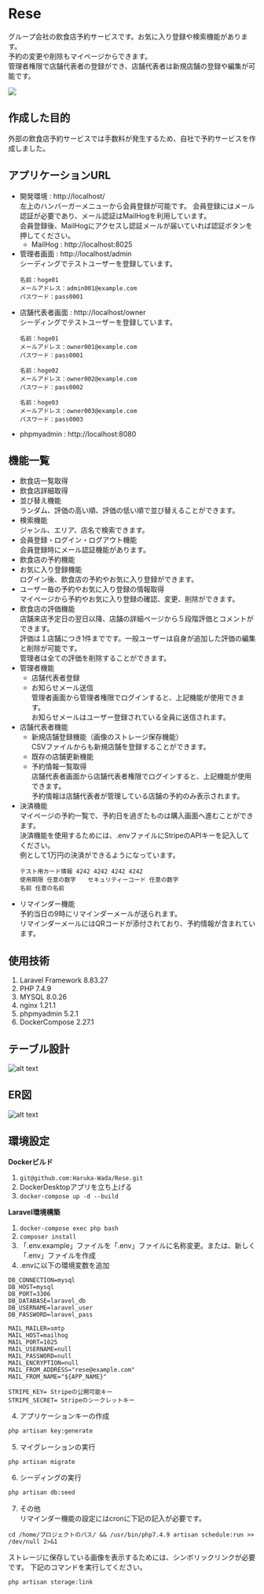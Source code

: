 # Rese
グループ会社の飲食店予約サービスです。お気に入り登録や検索機能があります。  
予約の変更や削除もマイページからできます。  
管理者権限で店舗代表者の登録ができ、店舗代表者は新規店舗の登録や編集が可能です。  

![](rese.png)

## 作成した目的
外部の飲食店予約サービスでは手数料が発生するため、自社で予約サービスを作成しました。

## アプリケーションURL
* 開発環境 : http://localhost/  
左上のハンバーガーメニューから会員登録が可能です。
会員登録にはメール認証が必要であり、メール認証はMailHogを利用しています。  
会員登録後、MailHogにアクセスし認証メールが届いていれば認証ボタンを押してください。  
  * MailHog : http://localhost:8025  
* 管理者画面 : http://localhost/admin  
シーディングでテストユーザーを登録しています。
  ```text
  名前：hoge01  
  メールアドレス：admin001@example.com  
  パスワード：pass0001
  ```
* 店舗代表者画面 : http://localhost/owner  
シーディングでテストユーザーを登録しています。
  ```text
  名前：hoge01  
  メールアドレス：owner001@example.com  
  パスワード：pass0001
  
  名前：hoge02  
  メールアドレス：owner002@example.com  
  パスワード：pass0002
  
  名前：hoge03  
  メールアドレス：owner003@example.com  
  パスワード：pass0003
  ```
* phpmyadmin : http://localhost:8080

## 機能一覧
* 飲食店一覧取得  
* 飲食店詳細取得  
* 並び替え機能  
ランダム、評価の高い順、評価の低い順で並び替えることができます。
* 検索機能  
ジャンル、エリア、店名で検索できます。
* 会員登録・ログイン・ログアウト機能  
会員登録時にメール認証機能があります。
* 飲食店の予約機能  
* お気に入り登録機能  
ログイン後、飲食店の予約やお気に入り登録ができます。
* ユーザー毎の予約やお気に入り登録の情報取得  
マイページから予約やお気に入り登録の確認、変更、削除ができます。
* 飲食店の評価機能  
店舗来店予定日の翌日以降、店舗の詳細ページから５段階評価とコメントができます。  
評価は１店舗につき1件までです。一般ユーザーは自身が追加した評価の編集と削除が可能です。  
管理者は全ての評価を削除することができます。  
* 管理者機能  
  * 店舗代表者登録  
  * お知らせメール送信  
管理者画面から管理者権限でログインすると、上記機能が使用できます。  
お知らせメールはユーザー登録されている全員に送信されます。
*  店舗代表者機能  
   *  新規店舗登録機能（画像のストレージ保存機能）  
CSVファイルからも新規店舗を登録することができます。
   *  既存の店舗更新機能
   *  予約情報一覧取得  
店舗代表者画面から店舗代表者権限でログインすると、上記機能が使用できます。  
予約情報は店舗代表者が管理している店舗の予約のみ表示されます。  
*  決済機能  
マイページの予約一覧で、予約日を過ぎたものは購入画面へ進むことができます。  
決済機能を使用するためには、.envファイルにStripeのAPIキーを記入してください。  
例として1万円の決済ができるようになっています。
   ```text
   テスト用カード情報 4242 4242 4242 4242  
   使用期限 任意の数字　　セキュリティーコード 任意の数字  
   名前 任意の名前  
   ```
*  リマインダー機能  
予約当日の9時にリマインダーメールが送られます。  
リマインダーメールにはQRコードが添付されており、予約情報が含まれています。

## 使用技術
1. Laravel Framework 8.83.27
2. PHP 7.4.9
3. MYSQL 8.0.26
4. nginx 1.21.1
5. phpmyadmin 5.2.1
6. DockerCompose 2.27.1

## テーブル設計
![alt text](table.png)

## ER図
![alt text](ER.png)

## 環境設定
**Dockerビルド**
1. `git@github.com:Haruka-Wada/Rese.git`
2. DockerDesktopアプリを立ち上げる
3. `docker-compose up -d --build`

**Laravel環境構築**
1. `docker-compose exec php bash`
2. `composer install`
3. 「.env.example」ファイルを「.env」ファイルに名称変更。または、新しく「.env」ファイルを作成  
4. .envに以下の環境変数を追加
```text
DB_CONNECTION=mysql  
DB_HOST=mysql  
DB_PORT=3306  
DB_DATABASE=laravel_db  
DB_USERNAME=laravel_user  
DB_PASSWORD=laravel_pass  

MAIL_MAILER=smtp  
MAIL_HOST=mailhog  
MAIL_PORT=1025  
MAIL_USERNAME=null  
MAIL_PASSWORD=null  
MAIL_ENCRYPTION=null  
MAIL_FROM_ADDRESS="rese@example.com"  
MAIL_FROM_NAME="${APP_NAME}"  

STRIPE_KEY= Stripeの公開可能キー  
STRIPE_SECRET= Stripeのシークレットキー
```
4. アプリケーションキーの作成
```bash
php artisan key:generate
```
5. マイグレーションの実行
```bash
php artisan migrate
```
6. シーディングの実行
```bash
php artisan db:seed
```
7. その他  
リマインダー機能の設定にはcronに下記の記入が必要です。
```text
cd /home/プロジェクトのパス/ && /usr/bin/php7.4.9 artisan schedule:run >> /dev/null 2>&1
```
ストレージに保存している画像を表示するためには、シンボリックリンクが必要です。
下記のコマンドを実行してください。
```bash
php artisan storage:link
```